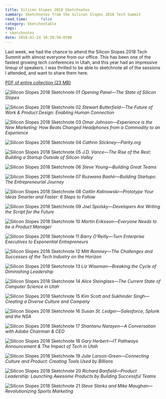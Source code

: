 ```yaml
---
title: Silicon Slopes 2018 Sketchnotes
summary: Sketchnotes from the Silicon Slopes 2018 Tech Summit
read_time:      false
category: Sketchnotable
tags:
- sketchnotes
date: 2018-01-24 10:39:50-0700
---
```


Last week, we had the chance to attend the Silicon Slopes 2018 Tech Summit with almost everyone from our office. This has been one of the fastest growing tech conferences in Utah, and this year had an impressive lineup of speakers. I was thrilled to be able to sketchnote all of the sessions I attended, and want to share them here.

[PDF of entire collection (23 MB)](/images/sketchnotes/silicon-slopes-2018/silicon-slopes-2018-sketchnotes.pdf)

![Silicon Slopes 2018 Sketchnote 01](http://bsn.io/images/sketchnotes/silicon-slopes-2018/silicon-slopes-2018-sketchnote-01.jpg)
_Opening Panel—The State of Silicon Slopes_

![Silicon Slopes 2018 Sketchnote 02](http://bsn.io/images/sketchnotes/silicon-slopes-2018/silicon-slopes-2018-sketchnote-02.jpg)
_Stewart Butterfield—The Future of Work & Product Design: Enabling Human Connection_

![Silicon Slopes 2018 Sketchnote 03](http://bsn.io/images/sketchnotes/silicon-slopes-2018/silicon-slopes-2018-sketchnote-03.jpg)
_Omar Johnson—Experience is the New Marketing: How Beats Changed Headphones from a Commodity to an Experience_

![Silicon Slopes 2018 Sketchnote 04](http://bsn.io/images/sketchnotes/silicon-slopes-2018/silicon-slopes-2018-sketchnote-04.jpg)
_Cathrin Stickney—Parity.org_

![Silicon Slopes 2018 Sketchnote 05](http://bsn.io/images/sketchnotes/silicon-slopes-2018/silicon-slopes-2018-sketchnote-05.jpg)
_J.D. Vance—The Rise of the Rest: Building a Startup Outside of Silicon Valley_

![Silicon Slopes 2018 Sketchnote 06](http://bsn.io/images/sketchnotes/silicon-slopes-2018/silicon-slopes-2018-sketchnote-06.jpg)
_Steve Young—Building Great Teams_

![Silicon Slopes 2018 Sketchnote 07](http://bsn.io/images/sketchnotes/silicon-slopes-2018/silicon-slopes-2018-sketchnote-07.jpg)
_Ruzwana Bashir—Building Startups: The Entrepreneurial Journey_

![Silicon Slopes 2018 Sketchnote 08](http://bsn.io/images/sketchnotes/silicon-slopes-2018/silicon-slopes-2018-sketchnote-08.jpg)
_Caitlin Kalinowski—Prototype Your Ideas Smarter and Faster: 6 Steps to Follow_

![Silicon Slopes 2018 Sketchnote 09](http://bsn.io/images/sketchnotes/silicon-slopes-2018/silicon-slopes-2018-sketchnote-09.jpg)
_Joel Spolsky—Developers Are Writing the Script for the Future_

![Silicon Slopes 2018 Sketchnote 10](http://bsn.io/images/sketchnotes/silicon-slopes-2018/silicon-slopes-2018-sketchnote-10.jpg)
_Martin Eriksson—Everyone Needs to be a Product Manager_

![Silicon Slopes 2018 Sketchnote 11](http://bsn.io/images/sketchnotes/silicon-slopes-2018/silicon-slopes-2018-sketchnote-11.jpg)
_Barry O’Reilly—Turn Enterprise Executives to Exponential Entrepreneurs_

![Silicon Slopes 2018 Sketchnote 12](http://bsn.io/images/sketchnotes/silicon-slopes-2018/silicon-slopes-2018-sketchnote-12.jpg)
_Mitt Romney—The Challenges and Successes of the Tech Industry on the Horizon_

![Silicon Slopes 2018 Sketchnote 13](http://bsn.io/images/sketchnotes/silicon-slopes-2018/silicon-slopes-2018-sketchnote-13.jpg)
_Liz Wiseman—Breaking the Cycle of Diminishing Leadership_

![Silicon Slopes 2018 Sketchnote 14](http://bsn.io/images/sketchnotes/silicon-slopes-2018/silicon-slopes-2018-sketchnote-14.jpg)
_Alice Steinglass—The Current State of Computer Science in Utah_

![Silicon Slopes 2018 Sketchnote 15](http://bsn.io/images/sketchnotes/silicon-slopes-2018/silicon-slopes-2018-sketchnote-15.jpg)
_Kim Scott and Sukhinder Singh—Creating a Diverse Culture and Company_

![Silicon Slopes 2018 Sketchnote 16](http://bsn.io/images/sketchnotes/silicon-slopes-2018/silicon-slopes-2018-sketchnote-16.jpg)
_Susan St. Ledger—Salesforce, Splunk and the NSA_

![Silicon Slopes 2018 Sketchnote 17](http://bsn.io/images/sketchnotes/silicon-slopes-2018/silicon-slopes-2018-sketchnote-17.jpg)
_Shantanu Narayen—A Conversation with Adobe Chairman & CEO_

![Silicon Slopes 2018 Sketchnote 18](http://bsn.io/images/sketchnotes/silicon-slopes-2018/silicon-slopes-2018-sketchnote-18.jpg)
_Gary Herbert—IT Pathways Announcement & The Impact of Tech in Utah_

![Silicon Slopes 2018 Sketchnote 19](http://bsn.io/images/sketchnotes/silicon-slopes-2018/silicon-slopes-2018-sketchnote-19.jpg)
_Julie Larson-Green—Connecting Culture and Product: Creating Tools Used by Billions_

![Silicon Slopes 2018 Sketchnote 20](http://bsn.io/images/sketchnotes/silicon-slopes-2018/silicon-slopes-2018-sketchnote-20.jpg)
_Richard Banfield—Product Leadership: Launching Awesome Products by Building Successful Teams_

![Silicon Slopes 2018 Sketchnote 21](http://bsn.io/images/sketchnotes/silicon-slopes-2018/silicon-slopes-2018-sketchnote-21.jpg)
_Steve Starks and Mike Maughan—Revolutionizing Sports Marketing_
